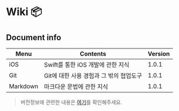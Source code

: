 # Wiki 📦

## Document info 
Menu|Contents|Version
|---|---|---|
iOS|Swift를 통한 iOS 개발에 관한 지식|1.0.1
Git|Git에 대한 사용 경험과 그 밖의 협업도구|1.0.1
Markdown|마크다운 문법에 관한 지식|1.0.1
> 버전정보에 관련한 내용은 [여기](Version)를 확인해주세요.
